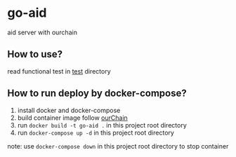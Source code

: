 # go-aid

aid server with ourchain

## How to use?

read functional test in [test](./test) directory

## How to run deploy by docker-compose?

1. install docker and docker-compose
2. build container image follow [ourChain](https://github.com/leon123858/OurChain/blob/main/doc/dev-docker.md#%E7%99%BC%E5%B8%83-container)
3. run `docker build -t go-aid .` in this project root directory
4. run `docker-compose up -d` in this project root directory

note: use `docker-compose down` in this project root directory to stop container